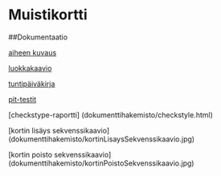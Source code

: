 
# Muistikortti

##Dokumentaatio

[aiheen kuvaus](dokumentaatiohakemisto/Kuvaus.md)

[luokkakaavio](dokumentaatiohakemisto/luokkakaavio.png)

[tuntipäiväkirja](dokumentaatiohakemisto/tuntipäiväkirja.md)

[pit-testit](dokumentaatiohakemisto/pit-testit/201602191934/index.html)

[checkstype-raportti] (dokumenttihakemisto/checkstyle.html)

[kortin lisäys sekvenssikaavio] (dokumenttihakemisto/kortinLisaysSekvenssikaavio.jpg)

[kortin poisto sekvenssikaavio] (dokumenttihakemisto/kortinPoistoSekvenssikaavio.jpg)
